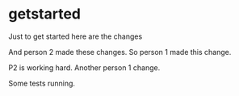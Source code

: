 # getstarted
Just to get started
here are the changes


And person 2 made these changes.
So person 1 made this change.


P2 is working hard.
Another person 1 change.


Some tests running.